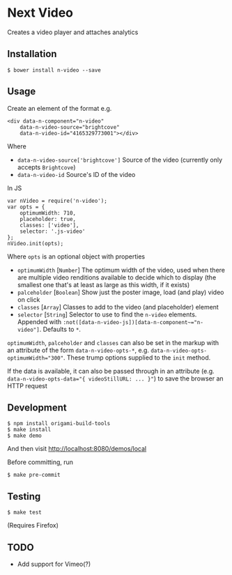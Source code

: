 # Next Video

Creates a video player and attaches analytics

## Installation

    $ bower install n-video --save

## Usage

Create an element of the format e.g.

    <div data-n-component="n-video"
        data-n-video-source="brightcove"
        data-n-video-id="4165329773001"></div>

Where

 * `data-n-video-source['brightcove']` Source of the video (currently only accepts `Brightcove`)
 * `data-n-video-id` Source's ID of the video

In JS

    var nVideo = require('n-video');
    var opts = {
        optimumWidth: 710,
        placeholder: true,
        classes: ['video'],
        selector: '.js-video'
    };
    nVideo.init(opts);

Where `opts` is an optional object with properties

 * `optimumWidth` [`Number`] The optimum width of the video, used when there are multiple video renditions available to
 decide which to display (the smallest one that's at least as large as this width, if it exists)
 * `palceholder` [`Boolean`] Show just the poster image, load (and play) video on click
 * `classes` [`Array`] Classes to add to the video (and placeholder) element
 * `selector` [`String`] Selector to use to find the `n-video` elements. Appended with
 `:not([data-n-video-js])[data-n-component~="n-video"]`. Defaults to `*`.

 `optimumWidth`, `palceholder` and `classes` can also be set in the markup with an attribute of the form `data-n-video-opts-*`, e.g.
 `data-n-video-opts-optimumWidth="300"`. These trump options supplied to the `init` method.

 If the data is available, it can also be passed through in an attribute (e.g. `data-n-video-opts-data="{ videoStillURL: ... }"`)
 to save the browser an HTTP request

## Development

    $ npm install origami-build-tools
    $ make install
    $ make demo

And then visit [http://localhost:8080/demos/local](http://localhost:8080/demos/local)

Before committing, run

    $ make pre-commit

## Testing

    $ make test

(Requires Firefox)

## TODO

 * Add support for Vimeo(?)
